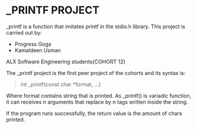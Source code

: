 # _PRINTF PROJECT

_printf is a function that imitates printf in the stdio.h library. This project is carried out by:
- Progress Goga
- Kamaldeen Usman

ALX Software Engineering students(COHORT 12)

The _printf project is the first peer project of the cohorts and its syntax is:
> int _printf(const char *format, ...)

Where format contains string that is printed. As _printf() is variadic function, it can receives n arguments that replace by n tags written inside the string.

If the program runs successfully, the return value is the amount of chars printed.
